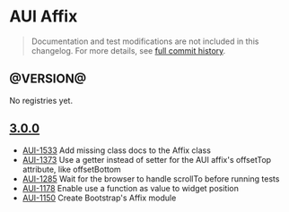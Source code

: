 # AUI Affix

> Documentation and test modifications are not included in this changelog. For more details, see [full commit history](https://github.com/liferay/alloy-ui/commits/master/src/aui-affix).

## @VERSION@

No registries yet.

## [3.0.0](https://github.com/liferay/alloy-ui/releases/tag/3.0.0)

* [AUI-1533](https://issues.liferay.com/browse/AUI-1533) Add missing class docs to the Affix class
* [AUI-1373](https://issues.liferay.com/browse/AUI-1178) Use a getter instead of setter for the AUI affix's offsetTop attribute, like offsetBottom
* [AUI-1285](https://issues.liferay.com/browse/AUI-1285) Wait for the browser to handle scrollTo before running tests
* [AUI-1178](https://issues.liferay.com/browse/AUI-1178) Enable use a function as value to widget position
* [AUI-1150](https://issues.liferay.com/browse/AUI-1150) Create Bootstrap's Affix module
